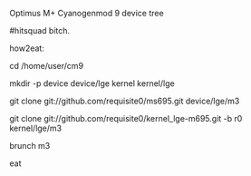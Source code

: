 Optimus M+ Cyanogenmod 9 device tree

#hitsquad bitch.

how2eat:

cd /home/user/cm9

mkdir -p device device/lge kernel kernel/lge

git clone git://github.com/requisite0/ms695.git device/lge/m3

git clone git://github.com/requisite0/kernel_lge-m695.git -b r0 kernel/lge/m3

brunch m3

eat
